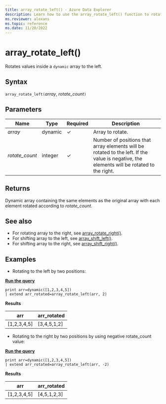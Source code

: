 ```yaml
---
title: array_rotate_left() - Azure Data Explorer
description: Learn how to use the array_rotate_left() function to rotate values inside a dynamic array to the left.
ms.reviewer: alexans
ms.topic: reference
ms.date: 11/20/2022
---
```

# array_rotate_left()

Rotates values inside a `dynamic` array to the left.

## Syntax

`array_rotate_left(`*array*, *rotate_count*`)`

## Parameters

| Name | Type | Required | Description |
|--|--|--|--|
|*array* | dynamic | &check;| Array to rotate.|
|*rotate_count*| integer | &check;| Number of positions that array elements will be rotated to the left. If the value is negative, the elements will be rotated to the right.|

## Returns

Dynamic array containing the same elements as the original array with each element rotated according to *rotate_count*.

## See also

* For rotating array to the right, see [array_rotate_right()](array_rotate_rightfunction.md).
* For shifting array to the left, see [array_shift_left()](array_shift_leftfunction.md).
* For shifting array to the right, see [array_shift_right()](array_shift_rightfunction.md).

## Examples

* Rotating to the left by two positions:

 [**Run the query**](https://dataexplorer.azure.com/clusters/help/databases/Samples?query=H4sIAAAAAAAAAysoyswrUUgsKrJNqcxLzM1M1og21DHSMdYx0TGN1eSqUUitKEnNSwGpiC/KL0ksSU2xBbITK6G8+JzUtBINoIiOgpEmACPTVOVNAAAA)

```kusto
print arr=dynamic([1,2,3,4,5])
| extend arr_rotated=array_rotate_left(arr, 2)
```

**Results**

|arr|arr_rotated|
|---|---|
|[1,2,3,4,5]|[3,4,5,1,2]|

* Rotating to the right by two positions by using negative rotate_count value:

[**Run the query**](https://dataexplorer.azure.com/clusters/help/databases/Samples?query=H4sIAAAAAAAAAysoyswrUUgsKrJNqcxLzM1M1og21DHSMdYx0TGN1eSqUUitKEnNSwGpiC/KL0ksSU2xBbITK6G8+JzUtBINoIiOgq6RJgCXfX6MTgAAAA==)

```kusto
print arr=dynamic([1,2,3,4,5])
| extend arr_rotated=array_rotate_left(arr, -2)
```

**Results**

|arr|arr_rotated|
|---|---|
|[1,2,3,4,5]|[4,5,1,2,3]|
